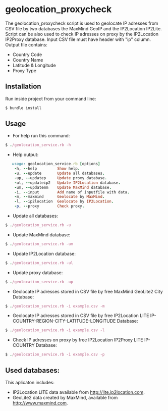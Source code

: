 # geolocation_proxycheck
The geolocation_proxycheck script is used to geolocate IP adresses from CSV file by two databases the MaxMind GeoIP and the IP2Location IP2Lite. Script can be also used to check IP adresses on proxy by the IP2Location IP2Proxy database. 
Input CSV file must have header with "ip" column. Output file contains: 

- Country Code 
- Country Name
- Latitude & Longitude
- Proxy Type

## Installation 
Run inside project from your command line:
```ruby
$ bundle install
```
## Usage

- For help run this command:
```ruby
$ ./geolocation_service.rb -h
```

- Help output:
```ruby
   usage: geolocation_service.rb [options]
    -h, --help         Show help.
    -u, --update       Update all databases.
    -up, --updatep     Update proxy database.
    -ul, --updateip2   Update IP2Location database.
    -um, --updatemm    Update MaxMind database.
    -i, --input        Add name of inputfile with data.
    -m, --maxmind      Geolocate by MaxMind.
    -l, --ip2location  Geolocate by IP2Location.
    -p, --proxy        Check proxy.
```

- Update all databases:
```ruby
$ ./geolocation_service.rb -u
```

- Update MaxMind database:
```ruby
$ ./geolocation_service.rb -um
```

- Update IP2Location database:
```ruby
$ ./geolocation_service.rb -ul
```

- Update proxy database:
```ruby
$ ./geolocation_service.rb -up
```

- Geolocate IP adresses stored in CSV file by free MaxMind GeoLite2 City Database:
```ruby
$ ./geolocation_service.rb -i example.csv -m
```


- Geolocate IP adresses stored in CSV file by free IP2Location LITE IP-COUNTRY-REGION-CITY-LATITUDE-LONGITUDE Database:
```ruby
$ ./geolocation_service.rb -i example.csv -l
```

- Check IP adresses on proxy by free IP2Location IP2Proxy LITE IP-COUNTRY Database:
```ruby
$ ./geolocation_service.rb -i example.csv -p
```
## Used databases:
This aplicaton includes:

- IP2Location LITE data available from <a href="http://lite.ip2location.com">http://lite.ip2location.com</a>.
- GeoLite2 data created by MaxMind, available from <a href="http://www.maxmind.com">http://www.maxmind.com</a>.
